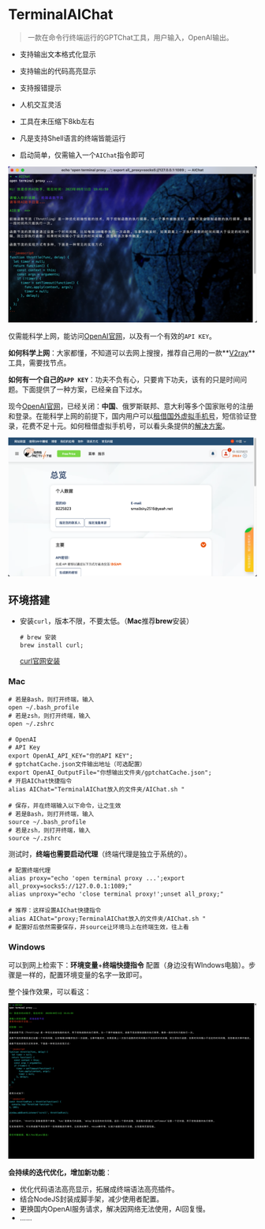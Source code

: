 # TerminalAIChat

> 一款在命令行终端运行的GPTChat工具，用户输入，OpenAI输出。

- 支持输出文本格式化显示

- 支持输出的代码高亮显示

- 支持报错提示

- 人机交互灵活

- 工具在未压缩下8kb左右

- 凡是支持Shell语言的终端皆能运行

- 启动简单，仅需输入一个`AIChat`指令即可


![tool-long-view.png](./images/tool-short-view.png)



仅需能科学上网，能访问[OpenAI官网](https://openai.com/)，以及有一个有效的`API KEY`。



**如何科学上网**：大家都懂，不知道可以去网上搜搜，推荐自己用的一款**[V2ray](https://github.com/Qv2ray/Qv2ray)**工具，需要找节点。

**如何有一个自己的`APP KEY`**：功夫不负有心，只要肯下功夫，该有的只是时间问题。下面提供了一种方案，已经亲自下过水。



现今[OpenAI官网](https://openai.com/)，已经关闭：**中国**、俄罗斯联邦、意大利等多个国家账号的注册和登录。在能科学上网的前提下，国内用户可以[租借国外虚拟手机号](https://sms-activate.org/cn)，短信验证登录，花费不足十元。如何租借虚拟手机号，可以看头条提供的[解决方案](https://www.toutiao.com/article/7188819215145763328/?wid=1694355182691)。

![sms-phone-msg.png](./images/sms-phone-msg.png)



## 环境搭建

- 安装`curl`，版本不限，不要太低。（**Mac**推荐**brew**安装）

  ```shell
  # brew 安装
  brew install curl;
  ```

  [curl官网安装](https://curl.se/download.html)

### **Mac**

```shell
# 若是Bash，则打开终端，输入
open ~/.bash_profile
# 若是zsh，则打开终端，输入
open ~/.zshrc

# OpenAI
# API Key
export OpenAI_API_KEY="你的API KEY";
# gptchatCache.json文件输出地址（可选配置）
export OpenAI_OutputFile="你想输出文件夹/gptchatCache.json";
# 开启AIChat快捷指令
alias AIChat="TerminalAIChat放入的文件夹/AIChat.sh "

# 保存，并在终端输入以下命令，让之生效
# 若是Bash，则打开终端，输入
source ~/.bash_profile
# 若是zsh，则打开终端，输入
source ~/.zshrc
```

​	测试时，**终端也需要启动代理**（终端代理是独立于系统的）。

```shell
# 配置终端代理
alias proxy="echo 'open terminal proxy ...';export all_proxy=socks5://127.0.0.1:1089;"
alias unproxy="echo 'close terminal proxy!';unset all_proxy;"

# 推荐：这样设置AIChat快捷指令
alias AIChat="proxy;TerminalAIChat放入的文件夹/AIChat.sh "
# 配置好后依然需要保存，并source让环境马上在终端生效，往上看
```

### **Windows**

可以到网上检索下：**环境变量**+**终端快捷指令** 配置（身边没有WIndows电脑）。步骤是一样的，配置环境变量的名字一致即可。



整个操作效果，可以看这：

![tool-long-view.png](./images/tool-long-view.png)

**会持续的迭代优化，增加新功能**： 
-  优化代码语法高亮显示，拓展成终端语法高亮插件。
-  结合NodeJS封装成脚手架，减少使用者配置。
-  更换国内OpenAI服务请求，解决因网络无法使用，AI回复慢。
-  ......

